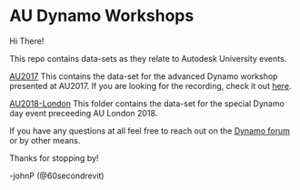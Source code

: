 # AU Dynamo Workshops
Hi There!

This repo contains data-sets as they relate to Autodesk University events.

[AU2017](/AU2017-Advanced-Dynamo-Workshop)
This contains the data-set for the advanced Dynamo workshop presented at AU2017.
If you are looking for the recording, check it out [here](http://au.autodesk.com/au-online/classes-on-demand/class-catalog/classes/year-2017/dynamo-studio/bim128342#chapter=0).

[AU2018-London](/AU2018-London-Intermediate-Dynamo-Workshop)
This folder contains the data-set for the special Dynamo day event preceeding AU London 2018.


If you have any questions at all feel free to reach out on the [Dynamo forum](https://forum.dynamobim.com/) or by other means. 

Thanks for stopping by!

-johnP (@60secondrevit)
